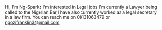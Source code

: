 Hi, I'm Ng-Sparkz
I'm interested in Legal jobs
I'm currently a Lawyer being called to the Nigerian Bar,I have also currently worked aa a legal secretary in a law firm.
You can reach me on 08131063479 or ngozifranklin3@gmail.com
